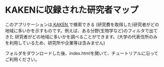 # KAKENに収録された研究者マップ
このアプリケーションは<a href="https://nrid.nii.ac.jp/ja/index/" target="_blank"> KAKEN </a>で検索できる
 (研究費を取得した)研究者がどの地域に多いかを示すものです。例えば、ある分野(生物学など)のフィルタで出てきた
 研究者がどの地域に多いかを調べることができます。(大学の代表住所のみを利用しているため、研究所や企業等は含みません)

フォルダをダウンロードした後、index.htmlを開いて、チュートリアルに沿ってご利用ください。
